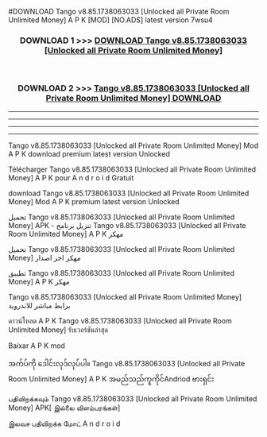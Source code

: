 #DOWNLOAD Tango  v8.85.1738063033 [Unlocked all Private Room Unlimited Money] A P K [MOD] [NO.ADS] latest version 7wsu4



<div align="center">

<h3>DOWNLOAD 1 >>> <a href="https://teeasianyam.web.app?sq=Tango  v8.85.1738063033 [Unlocked all Private Room Unlimited Money]">DOWNLOAD Tango  v8.85.1738063033 [Unlocked all Private Room Unlimited Money] </a></h3><br>

<h3>DOWNLOAD 2 >>> <a href="https://teeasianyam.web.app?sq=Tango  v8.85.1738063033 [Unlocked all Private Room Unlimited Money] ">Tango  v8.85.1738063033 [Unlocked all Private Room Unlimited Money]  DOWNLOAD </a></h3>

</div>


----------------------------------------------------------

----------------------------------------------------------

----------------------------------------------------------

----------------------------------------------------------


Tango  v8.85.1738063033 [Unlocked all Private Room Unlimited Money]  Mod A P K download premium latest version Unlocked

Télécharger Tango  v8.85.1738063033 [Unlocked all Private Room Unlimited Money]  A P K pour A n d r o i d Gratuit

download Tango  v8.85.1738063033 [Unlocked all Private Room Unlimited Money]  Mod A P K premium latest version Unlocked

تحميل Tango  v8.85.1738063033 [Unlocked all Private Room Unlimited Money]  APK - تنزيل برنامج Tango  v8.85.1738063033 [Unlocked all Private Room Unlimited Money]  A P K مهكر

تحميل Tango  v8.85.1738063033 [Unlocked all Private Room Unlimited Money]  مهكر اخر اصدار

تطبيق Tango  v8.85.1738063033 [Unlocked all Private Room Unlimited Money]  A P K مهكر

Tango  v8.85.1738063033 [Unlocked all Private Room Unlimited Money]  برابط مباشر للاندرويد

ดาวน์โหลด A P K Tango  v8.85.1738063033 [Unlocked all Private Room Unlimited Money]  รับเวอร์ชันล่าสุด

Baixar A P K mod

အက်ပ်ကို ဒေါင်းလုဒ်လုပ်ပါ။ Tango  v8.85.1738063033 [Unlocked all Private Room Unlimited Money]  A P K အမည်သည်ကူကိုင်Andriod ဗားရှင်း

பதிவிறக்கவும் Tango  v8.85.1738063033 [Unlocked all Private Room Unlimited Money]  APK[ இல்லை விளம்பரங்கள்] 
 
இலவச பதிவிறக்க மோட் A n d r o i d



